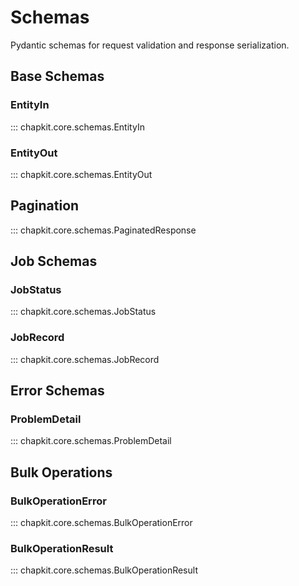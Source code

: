 # Schemas

Pydantic schemas for request validation and response serialization.

## Base Schemas

### EntityIn

::: chapkit.core.schemas.EntityIn

### EntityOut

::: chapkit.core.schemas.EntityOut

## Pagination

::: chapkit.core.schemas.PaginatedResponse

## Job Schemas

### JobStatus

::: chapkit.core.schemas.JobStatus

### JobRecord

::: chapkit.core.schemas.JobRecord

## Error Schemas

### ProblemDetail

::: chapkit.core.schemas.ProblemDetail

## Bulk Operations

### BulkOperationError

::: chapkit.core.schemas.BulkOperationError

### BulkOperationResult

::: chapkit.core.schemas.BulkOperationResult
